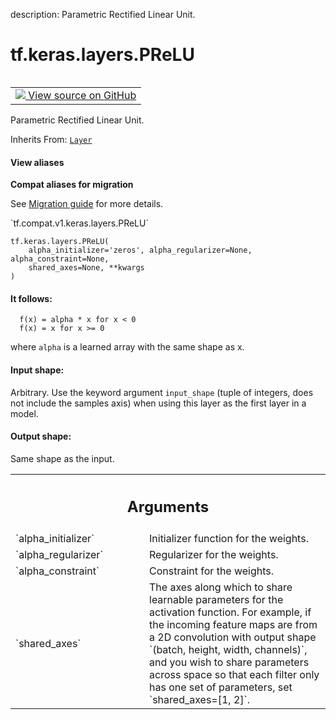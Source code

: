 description: Parametric Rectified Linear Unit.

<div itemscope itemtype="http://developers.google.com/ReferenceObject">
<meta itemprop="name" content="tf.keras.layers.PReLU" />
<meta itemprop="path" content="Stable" />
<meta itemprop="property" content="__init__"/>
<meta itemprop="property" content="__new__"/>
</div>

# tf.keras.layers.PReLU

<!-- Insert buttons and diff -->

<table class="tfo-notebook-buttons tfo-api nocontent" align="left">
<td>
  <a target="_blank" href="https://github.com/tensorflow/tensorflow/blob/r2.2/tensorflow/python/keras/layers/advanced_activations.py#L86-L176">
    <img src="https://www.tensorflow.org/images/GitHub-Mark-32px.png" />
    View source on GitHub
  </a>
</td>
</table>



Parametric Rectified Linear Unit.

Inherits From: [`Layer`](../../../tf/keras/layers/Layer.md)

<section class="expandable">
  <h4 class="showalways">View aliases</h4>
  <p>
<b>Compat aliases for migration</b>
<p>See
<a href="https://www.tensorflow.org/guide/migrate">Migration guide</a> for
more details.</p>
<p>`tf.compat.v1.keras.layers.PReLU`</p>
</p>
</section>

<pre class="devsite-click-to-copy prettyprint lang-py tfo-signature-link">
<code>tf.keras.layers.PReLU(
    alpha_initializer='zeros', alpha_regularizer=None, alpha_constraint=None,
    shared_axes=None, **kwargs
)
</code></pre>



<!-- Placeholder for "Used in" -->


#### It follows:



```
  f(x) = alpha * x for x < 0
  f(x) = x for x >= 0
```

where `alpha` is a learned array with the same shape as x.

#### Input shape:

Arbitrary. Use the keyword argument `input_shape`
(tuple of integers, does not include the samples axis)
when using this layer as the first layer in a model.



#### Output shape:

Same shape as the input.



<!-- Tabular view -->
 <table class="responsive fixed orange">
<colgroup><col width="214px"><col></colgroup>
<tr><th colspan="2"><h2 class="add-link">Arguments</h2></th></tr>

<tr>
<td>
`alpha_initializer`
</td>
<td>
Initializer function for the weights.
</td>
</tr><tr>
<td>
`alpha_regularizer`
</td>
<td>
Regularizer for the weights.
</td>
</tr><tr>
<td>
`alpha_constraint`
</td>
<td>
Constraint for the weights.
</td>
</tr><tr>
<td>
`shared_axes`
</td>
<td>
The axes along which to share learnable
parameters for the activation function.
For example, if the incoming feature maps
are from a 2D convolution
with output shape `(batch, height, width, channels)`,
and you wish to share parameters across space
so that each filter only has one set of parameters,
set `shared_axes=[1, 2]`.
</td>
</tr>
</table>



